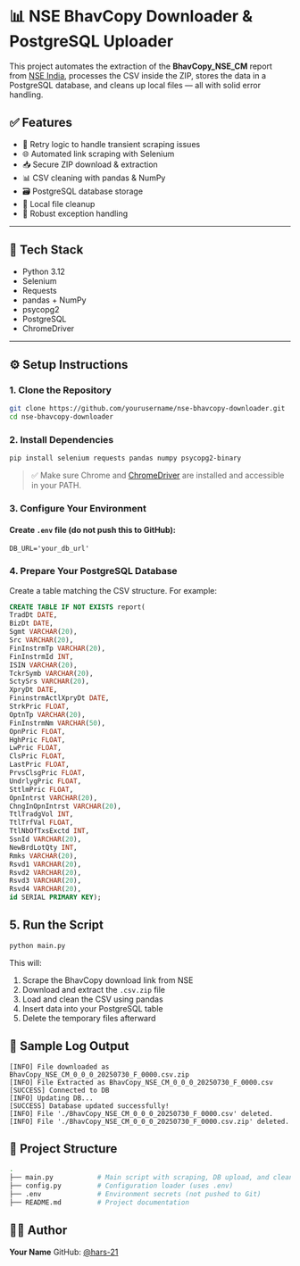 # 📊 NSE BhavCopy Downloader & PostgreSQL Uploader

This project automates the extraction of the **BhavCopy_NSE_CM** report from [NSE India](https://www.nseindia.com/all-reports), processes the CSV inside the ZIP, stores the data in a PostgreSQL database, and cleans up local files — all with solid error handling.


## ✅ Features

- 🔁 Retry logic to handle transient scraping issues
- 🌐 Automated link scraping with Selenium
- 📥 Secure ZIP download & extraction
- 📊 CSV cleaning with pandas & NumPy
- 🗃️ PostgreSQL database storage
- 🧹 Local file cleanup
- 🧯 Robust exception handling

---

## 🧱 Tech Stack

- Python 3.12
- Selenium
- Requests
- pandas + NumPy
- psycopg2
- PostgreSQL
- ChromeDriver

---

## ⚙️ Setup Instructions

### 1. Clone the Repository

```bash
git clone https://github.com/yourusername/nse-bhavcopy-downloader.git
cd nse-bhavcopy-downloader
```


### 2. Install Dependencies

```bash
pip install selenium requests pandas numpy psycopg2-binary
```

> ✅ Make sure Chrome and [ChromeDriver](https://sites.google.com/chromium.org/driver/) are installed and accessible in your PATH.



### 3. Configure Your Environment

#### Create `.env` file (do **not** push this to GitHub):

```env
DB_URL='your_db_url'
```

### 4. Prepare Your PostgreSQL Database

Create a table matching the CSV structure. For example:

```sql
CREATE TABLE IF NOT EXISTS report(
TradDt DATE,
BizDt DATE,
Sgmt VARCHAR(20),
Src VARCHAR(20),
FinInstrmTp VARCHAR(20),
FinInstrmId INT,
ISIN VARCHAR(20),
TckrSymb VARCHAR(20),
SctySrs VARCHAR(20),
XpryDt DATE,
FininstrmActlXpryDt DATE,
StrkPric FLOAT,
OptnTp VARCHAR(20),
FinInstrmNm VARCHAR(50),
OpnPric FLOAT,
HghPric FLOAT,
LwPric FLOAT,
ClsPric FLOAT,
LastPric FLOAT,
PrvsClsgPric FLOAT,
UndrlygPric FLOAT,
SttlmPric FLOAT,
OpnIntrst VARCHAR(20),
ChngInOpnIntrst VARCHAR(20),
TtlTradgVol INT,
TtlTrfVal FLOAT,
TtlNbOfTxsExctd INT,
SsnId VARCHAR(20),
NewBrdLotQty INT,
Rmks VARCHAR(20),
Rsvd1 VARCHAR(20),
Rsvd2 VARCHAR(20),
Rsvd3 VARCHAR(20),
Rsvd4 VARCHAR(20),
id SERIAL PRIMARY KEY);
```

## 5. Run the Script

```bash
python main.py
```

This will:

1. Scrape the BhavCopy download link from NSE
2. Download and extract the `.csv.zip` file
3. Load and clean the CSV using pandas
4. Insert data into your PostgreSQL table
5. Delete the temporary files afterward



## 🧪 Sample Log Output

```
[INFO] File downloaded as BhavCopy_NSE_CM_0_0_0_20250730_F_0000.csv.zip
[INFO] File Extracted as BhavCopy_NSE_CM_0_0_0_20250730_F_0000.csv
[SUCCESS] Connected to DB
[INFO] Updating DB...
[SUCCESS] Database updated successfully!
[INFO] File './BhavCopy_NSE_CM_0_0_0_20250730_F_0000.csv' deleted.
[INFO] File './BhavCopy_NSE_CM_0_0_0_20250730_F_0000.csv.zip' deleted.

```


## 📌 Project Structure

```bash
.
├── main.py           # Main script with scraping, DB upload, and cleanup
├── config.py         # Configuration loader (uses .env)
├── .env              # Environment secrets (not pushed to Git)
├── README.md         # Project documentation
```


## 👨‍💻 Author

**Your Name**
GitHub: [@hars-21](https://github.com/hars-21)
